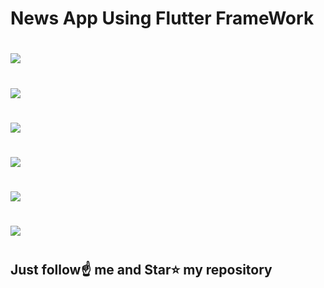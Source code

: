 # News App Using Flutter FrameWork
#
![](assets/images/AppIcon.png)
#
![](assets/images/APP.jpeg)
#
![](assets/images/SplashScreen.jpeg)
#
![](assets/images/Signup.jpeg)
#
![](assets/images/Login.jpeg)
#
![](assets/images/MainScreen.jpeg)
#
## Just follow☝️ me and Star⭐ my repository 

<!--[![](https://visitcount.itsvg.in/api?id=sanjiv0286&icon=0&color=6)](https://visitcount.itsvg.in)-->

 <!--[GitHub watchers](https://img.shields.io/github/watchers/sanjiv0286/News-App.svg?style=social&label=Watch)-->
